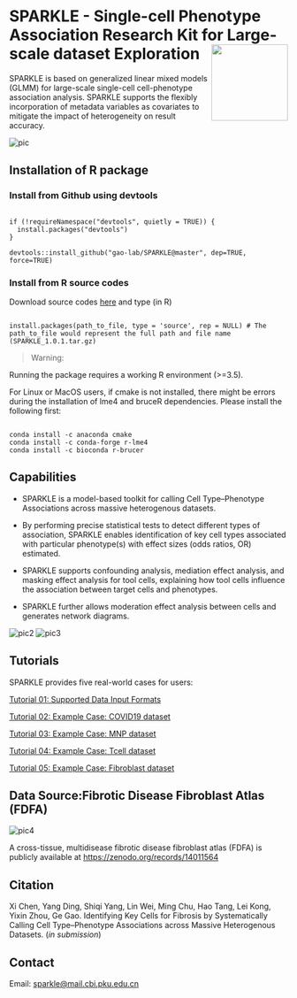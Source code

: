 
# SPARKLE - Single-cell Phenotype Association Research Kit for Large-scale dataset Exploration <a href='https://github.com/chenxi199506/SPARKLE'><img src='tutorial/figure/logo1.png' align="right" height="138" /></a>

<!-- badges: start -->

SPARKLE is based on generalized linear mixed models (GLMM) for large-scale single-cell cell-phenotype association analysis. SPARKLE supports the flexibly incorporation of metadata variables as covariates to mitigate the impact of heterogeneity on result accuracy.



![pic](./tutorial/figure/pic1.png)


## Installation of R package




### Install from Github using devtools

```
 
if (!requireNamespace("devtools", quietly = TRUE)) {
  install.packages("devtools")
}

devtools::install_github("gao-lab/SPARKLE@master", dep=TRUE, force=TRUE)

```

### Install from R source codes

Download source codes [here](https://github.com/gao-lab/SPARKLE/blob/main/SPARKLE_1.0.1.tar.gz) and type (in R)

```

install.packages(path_to_file, type = 'source', rep = NULL) # The path_to_file would represent the full path and file name (SPARKLE_1.0.1.tar.gz)

```

>Warning: 

Running the package requires a working R environment (>\=3.5).

For Linux or MacOS users, if cmake is not installed, there might be errors during the installation of lme4 and bruceR dependencies. Please install the following first:

```

conda install -c anaconda cmake
conda install -c conda-forge r-lme4
conda install -c bioconda r-brucer

```



## Capabilities

*   SPARKLE is a model-based toolkit for calling Cell Type–Phenotype Associations across massive heterogenous datasets.

*   By performing precise statistical tests to detect different types of association, SPARKLE enables identification of key cell types associated with particular phenotype(s) with effect sizes (odds ratios, OR) estimated.

*   SPARKLE supports confounding analysis, mediation effect analysis, and masking effect analysis for tool cells, explaining how tool cells influence the association between target cells and phenotypes.

*   SPARKLE further allows moderation effect analysis between cells and generates network diagrams.

![pic2](./tutorial/figure/pic2.png)
![pic3](./tutorial/figure/pic3.png)

## **Tutorials**


SPARKLE provides five real-world cases for users:

[Tutorial 01: Supported Data Input Formats](https://htmlpreview.github.io/?https://github.com/gao-lab/SPARKLE/blob/main/tutorial/00How_to_input_data.html)

[Tutorial 02: Example Case: COVID19 dataset](https://htmlpreview.github.io/?https://github.com/gao-lab/SPARKLE/blob/main/tutorial/02TutorialCOVID.html)

[Tutorial 03: Example Case: MNP dataset](https://htmlpreview.github.io/?https://github.com/gao-lab/SPARKLE/blob/main/tutorial/03TutorialMNP.html)

[Tutorial 04: Example Case: Tcell dataset](https://htmlpreview.github.io/?https://github.com/gao-lab/SPARKLE/blob/main/tutorial/04TutorialTcell.html)

[Tutorial 05: Example Case: Fibroblast dataset](https://htmlpreview.github.io/?https://github.com/gao-lab/SPARKLE/blob/main/tutorial/01TutorialFibroblast.html)

## **Data Source:Fibrotic Disease Fibroblast Atlas (FDFA)**

![pic4](./tutorial/figure/FDFA.png)


A cross-tissue, multidisease fibrotic disease fibroblast atlas (FDFA) is publicly available at https://zenodo.org/records/14011564

## Citation

Xi Chen, Yang Ding, Shiqi Yang, Lin Wei, Ming Chu, Hao Tang, Lei Kong, Yixin Zhou, Ge Gao. Identifying Key Cells for Fibrosis by Systematically Calling Cell Type–Phenotype Associations across Massive Heterogenous Datasets. (_in submission_)

## Contact

Email: sparkle@mail.cbi.pku.edu.cn
 
